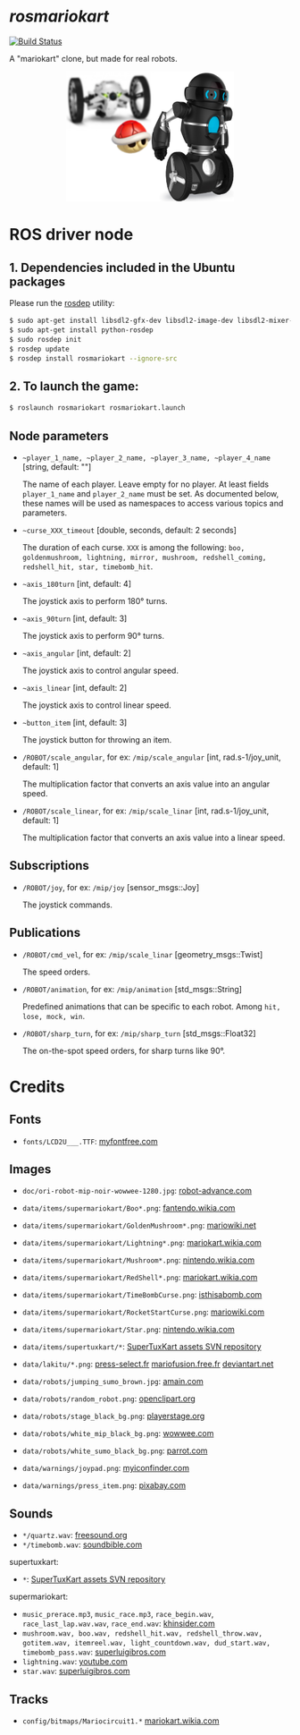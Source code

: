 # *rosmariokart*

[![Build Status](https://travis-ci.org/arnaud-ramey/rosmariokart.svg)](https://travis-ci.org/arnaud-ramey/rosmariokart)

A "mariokart" clone, but made for real robots.
<p align="center">
<img src="doc/logo.png" alt="sumo" style="width: 300px"/>
</p>


ROS driver node
===============

## 1. Dependencies included in the Ubuntu packages

Please run the [rosdep](http://docs.ros.org/independent/api/rosdep/html/) utility:

```bash
$ sudo apt-get install libsdl2-gfx-dev libsdl2-image-dev libsdl2-mixer-dev
$ sudo apt-get install python-rosdep
$ sudo rosdep init
$ rosdep update
$ rosdep install rosmariokart --ignore-src
```

## 2. To launch the game:

```bash
$ roslaunch rosmariokart rosmariokart.launch
```

Node parameters
---------------

- `~player_1_name, ~player_2_name, ~player_3_name, ~player_4_name`
  [string, default: ""]

  The name of each player. Leave empty for no player.
  At least fields `player_1_name` and `player_2_name` must be set.
  As documented below, these names will be used as namespaces to access
  various topics and parameters.

- `~curse_XXX_timeout`
  [double, seconds, default: 2 seconds]

  The duration of each curse.
  `XXX` is among the following:
  `boo, goldenmushroom, lightning, mirror, mushroom, redshell_coming, redshell_hit, star, timebomb_hit`.

- `~axis_180turn`
  [int, default: 4]

  The joystick axis to perform 180° turns.

- `~axis_90turn`
  [int, default: 3]

  The joystick axis to perform 90° turns.

- `~axis_angular`
  [int, default: 2]

  The joystick axis to control angular speed.

- `~axis_linear`
  [int, default: 2]

  The joystick axis to control linear speed.

- `~button_item`
  [int, default: 3]

  The joystick button for throwing an item.

- `/ROBOT/scale_angular`, for ex: `/mip/scale_angular`
  [int, rad.s-1/joy_unit, default: 1]

  The multiplication factor that converts an axis value into an angular speed.

- `/ROBOT/scale_linear`, for ex: `/mip/scale_linar`
  [int, rad.s-1/joy_unit, default: 1]

  The multiplication factor that converts an axis value into a linear speed.

Subscriptions
-------------

- `/ROBOT/joy`, for ex: `/mip/joy`
  [sensor_msgs::Joy]

  The joystick commands.

Publications
------------

- `/ROBOT/cmd_vel`, for ex: `/mip/scale_linar`
  [geometry_msgs::Twist]

  The speed orders.

- `/ROBOT/animation`, for ex: `/mip/animation`
  [std_msgs::String]

  Predefined animations that can be specific to each robot.
  Among `hit, lose, mock, win`.

- `/ROBOT/sharp_turn`, for ex: `/mip/sharp_turn`
  [std_msgs::Float32]

  The on-the-spot speed orders, for sharp turns like 90°.

Credits
=======

Fonts
----

  - `fonts/LCD2U___.TTF`:
    [myfontfree.com](http://www.myfontfree.com/lcd2-myfontfreecom55f70418.htm)

Images
------

  - `doc/ori-robot-mip-noir-wowwee-1280.jpg`:
    [robot-advance.com](http://www.robot-advance.com/ori-robot-mip-noir-wowwee-1280.jpg)

  - `data/items/supermariokart/Boo*.png`:
    [fantendo.wikia.com](http://fantendo.wikia.com/wiki/Boo_%28species%29)
  - `data/items/supermariokart/GoldenMushroom*.png`:
    [mariowiki.net](http://www.mariowiki.com/Golden_Mushroom)
  - `data/items/supermariokart/Lightning*.png`:
    [mariokart.wikia.com](http://mariokart.wikia.com/wiki/Lightning)
  - `data/items/supermariokart/Mushroom*.png`:
    [nintendo.wikia.com](http://nintendo.wikia.com/wiki/File:Mushroom_-_Mario_Kart_Wii.png)
  - `data/items/supermariokart/RedShell*.png`:
    [mariokart.wikia.com](http://mariokart.wikia.com/wiki/Red_Shell)
  - `data/items/supermariokart/TimeBombCurse.png`:
    [isthisabomb.com](http://isthisabomb.com/img/18.png)
  - `data/items/supermariokart/RocketStartCurse.png`:
    [mariowiki.com](http://www.mariowiki.com/images/d/de/Rocket_Start_%28Mario_Kart_8%29.jpg)
  - `data/items/supermariokart/Star.png`:
    [nintendo.wikia.com](http://nintendo.wikia.com/wiki/File:Star_-_Mario_Kart_Wii.png)
  - `data/items/supertuxkart/*`:
    [SuperTuxKart assets SVN repository](https://svn.code.sf.net/p/supertuxkart/code/stk-assets/)

  - `data/lakitu/*.png`:
    [press-select.fr](http://www.press-select.fr/wp-content/uploads/2014/05/lakitu.png)
    [mariofusion.free.fr](http://mariofusion.free.fr/images/champi-musee/lakitu/lakitu-smk.jpg)
    [deviantart.net](http://img09.deviantart.net/7014/i/2009/264/6/d/mario_kart_collab___lakitu_by_sibsy.jpg)

  - `data/robots/jumping_sumo_brown.jpg`:
    [amain.com](http://images.amain.com/images/large/pta/ptapf724002.jpg)
  - `data/robots/random_robot.png`:
    [openclipart.org](https://openclipart.org/detail/170101/cartoon-robot)
  - `data/robots/stage_black_bg.png`:
    [playerstage.org](http://playerstage.sourceforge.net/doc/stage-svn/index.html)
  - `data/robots/white_mip_black_bg.png`:
    [wowwee.com](http://store.wowwee.com/images/products/personalizations/2049.jpg)
  - `data/robots/white_sumo_black_bg.png`:
    [parrot.com](http://www.parrot.com/media/slideshows/slides/2015/01/26/165619437566.jpg)

  - `data/warnings/joypad.png`:
    [myiconfinder.com](http://www.myiconfinder.com/icon/console-control-game-games-joy-joystick-manipulator-joypad-pad-joy-color-4-flat-metro-ui-dock/2533)
  - `data/warnings/press_item.png`:
    [pixabay.com](http://pixabay.com/p-46783/?no_redirect)

Sounds
------

  - `*/quartz.wav`:
    [freesound.org](https://www.freesound.org/people/quartzgate/sounds/177868/)
  - `*/timebomb.wav`:
    [soundbible.com](http://soundbible.com/1203-Time-Bomb.html)

  supertuxkart:
  - `*`:
    [SuperTuxKart assets SVN repository](https://svn.code.sf.net/p/supertuxkart/code/stk-assets/)

  supermariokart:
  - `music_prerace.mp3`, `music_race.mp3`, `race_begin.wav`, `race_last_lap.wav.wav`, `race_end.wav`:
    [khinsider.com](http://downloads.khinsider.com/game-soundtracks/album/super-mario-kart-original-soundtrack)
  - `mushroom.wav, boo.wav, redshell_hit.wav, redshell_throw.wav, gotitem.wav, itemreel.wav, light_countdown.wav, dud_start.wav, timebomb_pass.wav`:
    [superluigibros.com](http://www.superluigibros.com/super-mario-kart-sound-effects-wav)
  - `lightning.wav`:
    [youtube.com](https://www.youtube.com/watch?v=IXUoY_KgCko)
  - `star.wav`:
    [superluigibros.com](http://www.superluigibros.com/mario-kart-64-sound-effects-wav)


Tracks
------

  - `config/bitmaps/Mariocircuit1.*`
    [mariokart.wikia.com](http://mariokart.wikia.com/wiki/Mario_Circuit_1)
